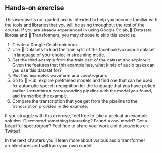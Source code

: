 ## Hands-on exercise

This exercise is not graded and is intended to help you become familiar with the tools and libraries that you will be using throughout the rest of the course. If you are already experienced in using Google Colab, 🤗 Datasets, librosa and 🤗 Transformers, you may choose to skip this exercise.

1. Create a Google Colab notebook.
2. Use 🤗 Datasets to load the train split of the facebook/voxpopuli dataset in language of your choice in streaming mode.
3. Get the third example from the train part of the dataset and explore it. Given the features that this example has, what kinds of audio tasks can you use this dataset for?
4. Plot this example’s waveform and spectrogram.
5. Go to 🤗 Hub, explore pretrained models and find one that can be used for automatic speech recognition for the language that you have picked earlier. Instantiate a corresponding pipeline with the model you found, and transcribe the example.
6. Compare the transcription that you get from the pipeline to the transcription provided in the example.

If you struggle with this exercise, feel free to take a peek at an example solution. Discovered something interesting? Found a cool model? Got a beautiful spectrogram? Feel free to share your work and discoveries on Twitter!

In the next chapters you’ll learn more about various audio transformer architectures and will train your own model!